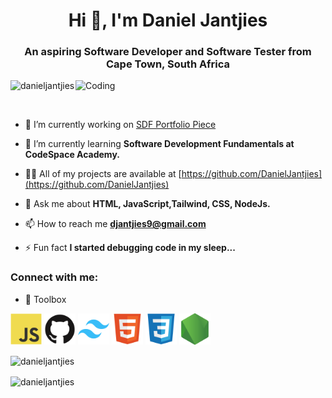 <h1 align="center">Hi 👋, I'm Daniel Jantjies</h1>
<h3 align="center">An aspiring Software Developer and Software Tester from Cape Town, South Africa</h3>
<img align="right" alt="Coding" width="400" src="https://user-images.githubusercontent.com/74038190/212746035-d5c61762-973c-44c0-aec7-887f3b7690e3.gif">


<p align="left"> <img src="https://komarev.com/ghpvc/?username=danieljantjies&label=Profile%20views&color=0e75b6&style=flat" alt="danieljantjies" /> </p>

<p align="left"> <a href="https://twitter.com/" target="blank"><img src="https://img.shields.io/twitter/follow/?logo=twitter&style=for-the-badge" alt="" /></a> </p>

- 🔭 I’m currently working on [SDF Portfolio Piece](https://github.com/DanielJantjies/SDF_Portfolio_Piece_DANJAN610_PTO2403_GroupC_DANIEL_JANTJIES-SDF11)

- 🌱 I’m currently learning **Software Development Fundamentals at CodeSpace Academy.**

- 👨‍💻 All of my projects are available at [https://github.com/DanielJantjies](https://github.com/DanielJantjies)

- 💬 Ask me about **HTML, JavaScript,Tailwind, CSS, NodeJs.**

- 📫 How to reach me **djantjies9@gmail.com**

- ⚡ Fun fact **I started debugging code in my sleep...**

<h3 align="left">Connect with me:</h3>
<p align="left">

- 🧰 Toolbox
<img src="https://github.com/devicons/devicon/blob/master/icons/javascript/javascript-original.svg" alt="JavaScript Logo" width="50" height="50" />
<img src="https://github.com/devicons/devicon/blob/master/icons/github/github-original.svg" alt="Github Logo" width="50" height="50" />
<img src="https://github.com/devicons/devicon/blob/master/icons/tailwindcss/tailwindcss-original.svg" alt="Tailwind Logo" width="50" height="50" />
<img src="https://github.com/devicons/devicon/blob/master/icons/html5/html5-original.svg" alt="HTML" width="50" height="50" />
<img src="https://github.com/devicons/devicon/blob/master/icons/css3/css3-original.svg" alt="CSS" width="50" height="50" />
<img src="https://github.com/devicons/devicon/blob/master/icons/nodejs/nodejs-original.svg" alt="Node" width="50" height="50" />


<p><img align="center" src="https://github-readme-stats.vercel.app/api/top-langs?username=danieljantjies&show_icons=true&locale=en&layout=compact" alt="danieljantjies" /></p>

<p><img align="center" src="https://github-readme-streak-stats.herokuapp.com/?user=danieljantjies&" alt="danieljantjies" /></p>
